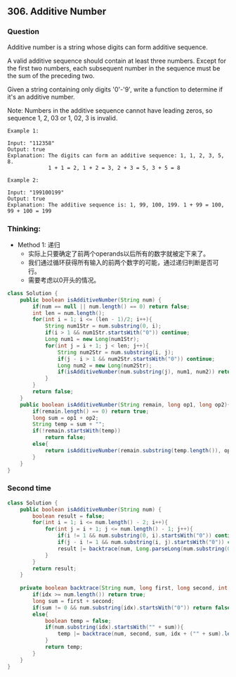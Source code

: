 ## 306. Additive Number

### Question
Additive number is a string whose digits can form additive sequence.

A valid additive sequence should contain at least three numbers. Except for the first two numbers, each subsequent number in the sequence must be the sum of the preceding two.

Given a string containing only digits '0'-'9', write a function to determine if it's an additive number.

Note: Numbers in the additive sequence cannot have leading zeros, so sequence 1, 2, 03 or 1, 02, 3 is invalid.

```
Example 1:

Input: "112358"
Output: true 
Explanation: The digits can form an additive sequence: 1, 1, 2, 3, 5, 8. 
             1 + 1 = 2, 1 + 2 = 3, 2 + 3 = 5, 3 + 5 = 8

Example 2:

Input: "199100199"
Output: true
Explanation: The additive sequence is: 1, 99, 100, 199. 1 + 99 = 100, 99 + 100 = 199
```

### Thinking:
* Method 1: 递归
	* 实际上只要确定了前两个operands以后所有的数字就被定下来了。
	* 我们通过循环获得所有输入的前两个数字的可能，通过递归判断是否可行。
	* 需要考虑以0开头的情况。

```Java
class Solution {
    public boolean isAdditiveNumber(String num) {
        if(num == null || num.length() == 0) return false;
        int len = num.length();
        for(int i = 1; i <= (len - 1)/2; i++){
            String num1Str = num.substring(0, i);
            if(i > 1 && num1Str.startsWith("0")) continue;
            Long num1 = new Long(num1Str);
            for(int j = i + 1; j < len; j++){
                String num2Str = num.substring(i, j);
                if(j - i > 1 && num2Str.startsWith("0")) continue;
                Long num2 = new Long(num2Str);
                if(isAdditiveNumber(num.substring(j), num1, num2)) return true;
            }
        }
        return false;
    }
    public boolean isAdditiveNumber(String remain, long op1, long op2){
        if(remain.length() == 0) return true;
        long sum = op1 + op2;
        String temp = sum + "";
        if(!remain.startsWith(temp))
            return false;
        else{
            return isAdditiveNumber(remain.substring(temp.length()), op2, sum);
        }
    }
}
```

### Second time
```Java
class Solution {
    public boolean isAdditiveNumber(String num) {
        boolean result = false;
        for(int i = 1; i <= num.length() - 2; i++){
            for(int j = i + 1; j <= num.length() - 1; j++){
                if(i != 1 && num.substring(0, i).startsWith("0")) continue;
                if(j - i != 1 && num.substring(i, j).startsWith("0")) continue;
                result |= backtrace(num, Long.parseLong(num.substring(0, i)), Long.parseLong(num.substring(i, j)), j);
            }
        }
        return result;
    }   
    
    private boolean backtrace(String num, long first, long second, int idx){
        if(idx >= num.length()) return true;
        long sum = first + second;
        if(sum != 0 && num.substring(idx).startsWith("0")) return false;
        else{
            boolean temp = false;
            if(num.substring(idx).startsWith("" + sum)){
                temp |= backtrace(num, second, sum, idx + ("" + sum).length());
            }
            return temp;
        }
    }
}
```
